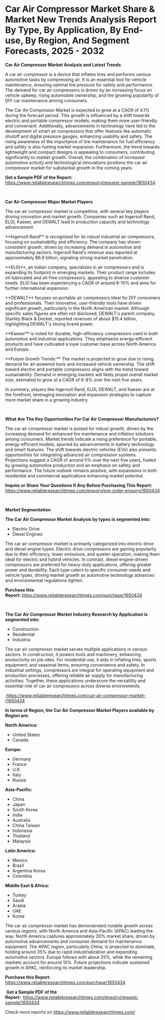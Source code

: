 <p><h1>Car Air Compressor Market Share & Market New Trends Analysis Report By Type, By Application, By End-use, By Region, And Segment Forecasts, 2025 - 2032</h1></p><p><strong>Car Air Compressor Market Analysis and Latest Trends</strong></p>
<p><p>A car air compressor is a device that inflates tires and performs various automotive tasks by compressing air. It is an essential tool for vehicle maintenance, ensuring optimal tire pressure for safety and performance. The demand for car air compressors is driven by an increasing focus on vehicle upkeep, rising automobile ownership, and the growing popularity of DIY car maintenance among consumers.</p><p>The Car Air Compressor Market is expected to grow at a CAGR of 4.1% during the forecast period. This growth is influenced by a shift towards electric and portable compressor models, making them more user-friendly and convenient. Additionally, advancements in technology have led to the development of smart air compressors that offer features like automatic shutoff and digital pressure gauges, enhancing usability and safety. The rising awareness of the importance of tire maintenance for fuel efficiency and safety is also fueling market expansion. Furthermore, the trend towards lightweight and compact designs is appealing to consumers, contributing significantly to market growth. Overall, the combination of increased automotive activity and technological innovations positions the car air compressor market for substantial growth in the coming years.</p></p>
<p><strong>Get a Sample PDF of the Report:&nbsp;</strong> <a href="https://www.reliableresearchtimes.com/enquiry/request-sample/1650434?utm_campaign=3551&utm_medium=2&utm_source=Github&utm_content=ia&utm_term=08042025&utm_id=car-air-compressor">https://www.reliableresearchtimes.com/enquiry/request-sample/1650434</a></p>
<p>&nbsp;</p>
<p><strong>Car Air Compressor Major Market Players</strong></p>
<p><p>The car air compressor market is competitive, with several key players driving innovation and market growth. Companies such as Ingersoll Rand, ELGI, Kaeser, and DEWALT lead in production capacity and technology advancement. </p><p>**Ingersoll Rand** is recognized for its robust industrial air compressors, focusing on sustainability and efficiency. The company has shown consistent growth, driven by increasing demand in automotive and manufacturing sectors. Ingersoll Rand's revenue was reported at approximately $6.9 billion, signaling strong market penetration.</p><p>**ELGI**, an Indian company, specializes in air compressors and is expanding its footprint in emerging markets. Their product range includes oil-lubricated and oil-free compressors, appealing to diverse customer needs. ELGI has been experiencing a CAGR of around 8-10% and aims for further international expansion.</p><p>**DEWALT** focuses on portable air compressors ideal for DIY consumers and professionals. Their innovative, user-friendly tools have driven significant growth, particularly in the North American market. Although specific sales figures are often not disclosed, DEWALT's parent company, Stanley Black & Decker, reported revenues of about $15.4 billion, highlighting DEWALT's strong brand power.</p><p>**Kaeser** is noted for durable, high-efficiency compressors used in both automotive and industrial applications. They emphasize energy-efficient products and have cultivated a loyal customer base across North America and Europe. </p><p>**Future Growth Trends:** The market is projected to grow due to rising demand for air-powered tools and increased vehicle ownership. The shift toward electric and portable compressors aligns with the trend toward sustainability. Demand in emerging markets will likely propel overall market size, estimated to grow at a CAGR of 6-8% over the next five years. </p><p>In summary, players like Ingersoll Rand, ELGI, DEWALT, and Kaeser are at the forefront, leveraging innovation and expansion strategies to capture more market share in a growing industry.</p></p>
<p>&nbsp;</p>
<p><strong>What Are The Key Opportunities For Car Air Compressor Manufacturers?</strong></p>
<p><p>The car air compressor market is poised for robust growth, driven by the increasing demand for enhanced tire maintenance and inflation solutions among consumers. Market trends indicate a rising preference for portable, energy-efficient models, spurred by advancements in battery technology and smart features. The shift towards electric vehicles (EVs) also presents opportunities for integrating advanced air compression systems. Projections suggest a CAGR of around 5% over the next five years, fueled by growing automotive production and an emphasis on safety and performance. The future outlook remains positive, with expansions in both residential and commercial applications enhancing market potential.</p></p>
<p><strong>Inquire or Share Your Questions If Any Before Purchasing This Report:</strong> <a href="https://www.reliableresearchtimes.com/enquiry/pre-order-enquiry/1650434?utm_campaign=3551&utm_medium=2&utm_source=Github&utm_content=ia&utm_term=08042025&utm_id=car-air-compressor">https://www.reliableresearchtimes.com/enquiry/pre-order-enquiry/1650434</a></p>
<p>&nbsp;</p>
<p><strong>Market Segmentation</strong></p>
<p><strong>The Car Air Compressor Market Analysis by types is segmented into:</strong></p>
<p><ul><li>Electric Drive</li><li>Diesel Engines</li></ul></p>
<p><p>The car air compressor market is primarily categorized into electric drive and diesel engine types. Electric drive compressors are gaining popularity due to their efficiency, lower emissions, and quieter operation, making them ideal for electric and hybrid vehicles. In contrast, diesel engine-driven compressors are preferred for heavy-duty applications, offering greater power and durability. Each type caters to specific consumer needs and vehicle types, driving market growth as automotive technology advances and environmental regulations tighten.</p></p>
<p><strong>Purchase this Report:&nbsp;</strong><a href="https://www.reliableresearchtimes.com/purchase/1650434?utm_campaign=3551&utm_medium=2&utm_source=Github&utm_content=ia&utm_term=08042025&utm_id=car-air-compressor">https://www.reliableresearchtimes.com/purchase/1650434</a></p>
<p>&nbsp;</p>
<p><strong>The Car Air Compressor Market Industry Research by Application is segmented into:</strong></p>
<p><ul><li>Construction</li><li>Residential</li><li>Industria</li></ul></p>
<p><p>The car air compressor market serves multiple applications in various sectors. In construction, it powers tools and machinery, enhancing productivity on job sites. For residential use, it aids in inflating tires, sports equipment, and seasonal items, ensuring convenience and safety. In industrial settings, compressors are integral for operating equipment and production processes, offering reliable air supply for manufacturing activities. Together, these applications underscore the versatility and essential role of car air compressors across diverse environments.</p></p>
<p><a href="https://www.reliableresearchtimes.com/car-air-compressor-market-r1650434?utm_campaign=3551&utm_medium=2&utm_source=Github&utm_content=ia&utm_term=08042025&utm_id=car-air-compressor">&nbsp;https://www.reliableresearchtimes.com/car-air-compressor-market-r1650434</a></p>
<p><strong>In terms of Region, the Car Air Compressor Market Players available by Region are:</strong></p>
<p>
    <p> <strong> North America: </strong>
        <ul>
            <li>United States</li>
            <li>Canada</li>
        </ul>
        </p> 
    <p> <strong> Europe: </strong>
        <ul>
            <li>Germany</li>
            <li>France</li>
            <li>U.K.</li>
            <li>Italy</li>
            <li>Russia</li>
        </ul>
        </p> 
    <p> <strong> Asia-Pacific: </strong>
        <ul>
            <li>China</li>
            <li>Japan</li>
            <li>South Korea</li>
            <li>India</li>
            <li>Australia</li>
            <li>China Taiwan</li>
            <li>Indonesia</li>
            <li>Thailand</li>
            <li>Malaysia</li>
        </ul>
        </p> 
    <p> <strong> Latin America: </strong>
        <ul>
            <li>Mexico</li>
            <li>Brazil</li>
            <li>Argentina Korea</li>
            <li>Colombia</li>
        </ul>
        </p> 
    <p> <strong> Middle East & Africa: </strong>
        <ul>
            <li>Turkey</li>
            <li>Saudi</li>
            <li>Arabia</li>
            <li>UAE</li>
            <li>Korea</li>
        </ul>
    </p>
    </p>
<p><p>The car air compressor market has demonstrated notable growth across various regions, with North America and Asia-Pacific (APAC) leading the way. North America captures approximately 30% market share, driven by automotive advancements and consumer demand for maintenance equipment. The APAC region, particularly China, is projected to dominate, holding around 35% due to rapid industrialization and expanding automotive sectors. Europe follows with about 25%, while the remaining markets account for around 10%. Future projections indicate sustained growth in APAC, reinforcing its market leadership.</p></p>
<p><strong>Purchase this Report: </strong><a href="https://www.reliableresearchtimes.com/purchase/1650434?utm_campaign=3551&utm_medium=2&utm_source=Github&utm_content=ia&utm_term=08042025&utm_id=car-air-compressor">https://www.reliableresearchtimes.com/purchase/1650434</a></p>
<p>&nbsp;<strong>Get a Sample PDF of the Report:&nbsp;&nbsp;</strong><a href="https://www.reliableresearchtimes.com/enquiry/request-sample/1650434?utm_campaign=3551&utm_medium=2&utm_source=Github&utm_content=ia&utm_term=08042025&utm_id=car-air-compressor">https://www.reliableresearchtimes.com/enquiry/request-sample/1650434</a></p>
<p><strong></strong></p>
<p>Check more reports on <a href="https://www.reliableresearchtimes.com/?utm_campaign=3551&utm_medium=2&utm_source=Github&utm_content=ia&utm_term=08042025&utm_id=car-air-compressor">https://www.reliableresearchtimes.com/</a></p>